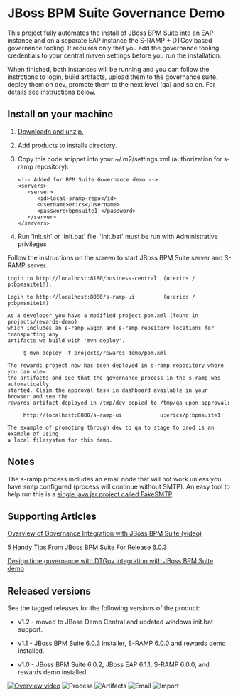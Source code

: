 JBoss BPM Suite Governance Demo
===============================
This project fully automates the install of JBoss BPM Suite into an EAP instance and on a separate EAP instance the S-RAMP + DTGov based governance 
tooling. It requires only that you add the governance tooling credentials to your central maven settings before you run the
installation.

When finished, both instances will be running and you can follow the instrctions to login, build artifacts, upload them to the
governance suite, deploy them on dev, promote them to the next level (qa) and so on. For details see instructions below.


Install on your machine
-----------------------
1. [Downloadn and unzip.](https://github.com/jbossdemocentral/bpms-governance-demo/archive/master.zip)

2. Add products to installs directory.

3. Copy this code snippet into your ~/.m2/settings.xml (authorization for s-ramp repository):

   ```
   <!-- Added for BPM Suite Governance demo -->
   <servers>
      <server>
         <id>local-sramp-repo</id>
         <username>erics</username>
         <password>bpmsuite1!</password>
      </server>
   </servers>
   ```

4. Run 'init.sh' or 'init.bat' file. 'init.bat' must be run with Administrative privileges

Follow the instructions on the screen to start JBoss BPM Suite server and S-RAMP server.

   ```
   Login to http://localhost:8180/business-central  (u:erics / p:bpmsuite1!).

   Login to http://localhost:8080/s-ramp-ui         (u:erics / p:bpmsuite1!)

   As a developer you have a modified project pom.xml (found in projects/rewards-demo)
   which includes an s-ramp wagon and s-ramp repsitory locations for transporting any
   artifacts we build with 'mvn deploy'.

        $ mvn deploy -f projects/rewards-demo/pom.xml

   The rewards project now has been deployed in s-ramp repository where you can view
   the artifacts and see that the governance process in the s-ramp was automatically
   started. Claim the approval task in dashboard available in your browser and see the
   rewards artifact deployed in /tmp/dev copied to /tmp/qa upon approval:

        http://localhost:8080/s-ramp-ui            u:erics/p:bpmsuite1!       

   The example of promoting through dev to qa to stage to prod is an example of using
   a local filesystem for this demo.
   ```


Notes
-----
The s-ramp process includes an email node that will not work unless you have smtp configured (process will continue without SMTP). 
An easy tool to help run this is a [single java jar project called FakeSMTP](http://nilhcem.github.io/FakeSMTP).


Supporting Articles
-------------------
[Overview of Governance Integration with JBoss BPM Suite (video)](http://www.schabell.org/2014/12/overview-governance-integration-jboss-bpmsuite.html)

[5 Handy Tips From JBoss BPM Suite For Release 6.0.3](http://www.schabell.org/2014/10/5-handy-tips-from-jboss-bpmsuite-release-603.html)

[Design time governance with DTGov integration with JBoss BPM Suite demo](http://www.schabell.org/2014/08/design-time-governance-dtgov-bpmsuite-demo.html)


Released versions
-----------------
See the tagged releases for the following versions of the product:

- v1.2 - moved to JBoss Demo Central and updated windows init.bat support.

- v1.1 - JBoss BPM Suite 6.0.3 installer, S-RAMP 6.0.0 and rewards demo installed.

- v1.0 - JBoss BPM Suite 6.0.2, JBoss EAP 6.1.1, S-RAMP 6.0.0, and rewards demo installed.


[![Overview video](https://github.com/jbossdemocentral/bpms-governance-demo/blob/master/docs/demo-images/overview-video.png?raw=true)](http://vimeo.com/ericschabell/bpms-governance-demo-overview)
![Process](https://github.com/jbossdemocentral/bpms-governance-demo/blob/master/docs/demo-images/dtgov-process.png?raw=true)
![Artifacts](https://github.com/jbossdemocentral/bpms-governance-demo/blob/master/docs/demo-images/sramp-artifacts.png?raw=true)
![Email](https://github.com/jbossdemocentral/bpms-governance-demo/blob/master/docs/demo-images/sramp-email-notify.png?raw=true)
![Import](https://github.com/jbossdemocentral/bpms-governance-demo/blob/master/docs/demo-images/sramp-import-rewards.png?raw=true)

